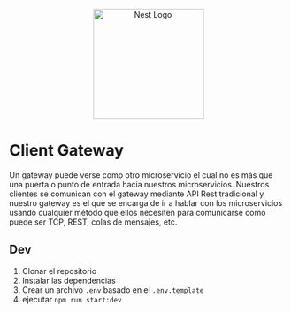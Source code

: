 <p align="center">
  <img src="https://nestjs.com/img/logo-small.svg" width="200" alt="Nest Logo" />
</p>

# Client Gateway

Un gateway puede verse como otro microservicio el cual no es más que una puerta o punto de entrada hacia nuestros microservicios. Nuestros clientes se comunican con el gateway mediante API Rest tradicional y nuestro gateway es el que se encarga de ir a hablar con los microservicios usando cualquier método que ellos necesiten para comunicarse como puede ser TCP, REST, colas de mensajes, etc.

## Dev

1. Clonar el repositorio
2. Instalar las dependencias
3. Crear un archivo `.env` basado en el `.env.template`
4. ejecutar `npm run start:dev`
